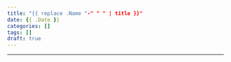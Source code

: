 ```yaml
---
title: "{{ replace .Name "-" " " | title }}"
date: {{ .Date }}
categories: []
tags: []
draft: true
---
```

------
